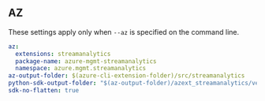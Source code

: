 ## AZ

These settings apply only when `--az` is specified on the command line.

``` yaml $(az)
az:
  extensions: streamanalytics
  package-name: azure-mgmt-streamanalytics
  namespace: azure.mgmt.streamanalytics
az-output-folder: $(azure-cli-extension-folder)/src/streamanalytics
python-sdk-output-folder: "$(az-output-folder)/azext_streamanalytics/vendored_sdks/streamanalytics"
sdk-no-flatten: true
```
